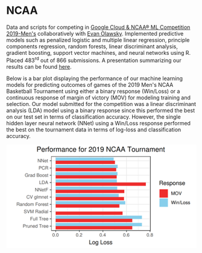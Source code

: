 # NCAA
Data and scripts for competing in [Google Cloud & NCAA® ML Competition 2019-Men's](https://www.kaggle.com/c/mens-machine-learning-competition-2019) collaboratively with [Evan Olawsky](https://sites.google.com/a/umn.edu/evan-olawsky/). Implemented predictive models such as penalized logistic and multiple linear regression, principle components regression, random forests, linear discriminant analysis, gradient boosting, support vector machines, and neural networks using R. Placed 483<sup>rd</sup> out of 866 submissions. A presentation summarizing our results can be found [here](https://github.com/dilernia/NCAA/blob/master/Data_Mining_Proj.pdf).

Below is a bar plot displaying the performance of our machine learning models for predicting outcomes of games of the 2019 Men's NCAA Basketball Tournament using either a binary response (Win/Loss) or a continuous response of margin of victory (MOV) for modeling training and selection. Our model submitted for the competition was a linear discriminant analysis (LDA) model using a binary response since this performed the best on our test set in terms of classification accuracy. However, the single hidden layer neural network (NNet) using a Win/Loss response performed the best on the tournament data in terms of log-loss and classification accuracy.

![](https://raw.githubusercontent.com/dilernia/NCAA/master/barPlot.png)
